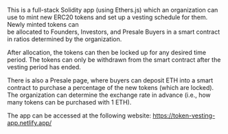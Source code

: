 This is a full-stack Solidity app (using Ethers.js) which an organization can use to 
mint new ERC20 tokens and set up a vesting schedule for them. Newly minted tokens can  
be allocated to Founders, Investors, and Presale Buyers in a smart contract in ratios 
determined by the organization. 

After allocation, the tokens can then be locked up for any desired time period. The tokens 
can only be withdrawn from the smart contract after the vesting period has ended. 

There is also a Presale page, where buyers can deposit ETH into a smart contract to
purchase a percentage of the new tokens (which are locked). The organization can determine 
the exchange rate in advance (i.e., how many tokens can be purchased with 1 ETH). 

The app can be accessed at the following website: https://token-vesting-app.netlify.app/
